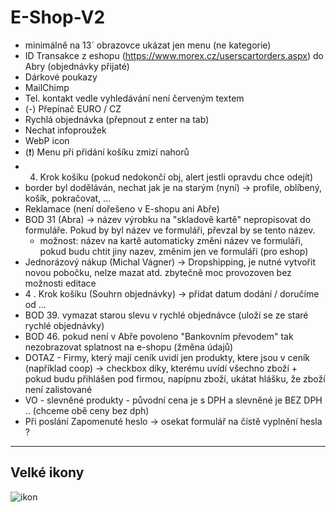 # E-Shop-V2

- minimálně na 13´ obrazovce ukázat jen menu (ne kategorie)
- ID Transakce z eshopu (https://www.morex.cz/userscartorders.aspx) do Abry (objednávky přijaté)
- Dárkové poukazy
- MailChimp
- Tel. kontakt vedle vyhledávání není červeným textem
- (-) Přepínač EURO / CZ
- Rychlá objednávka (přepnout z enter na tab)
- Nechat infoproužek
- WebP icon 
- (❗) Menu při přidání košíku zmizí nahorů
- 4. Krok košíku (pokud nedokončí obj, alert jestli opravdu chce odejít)
- border byl doděláván, nechat jak je na starým (nyní) -> profile, oblíbený, košík, pokračovat, ...
- Reklamace (není dořešeno v E-shopu ani Abře)
- BOD 31 (Abra) -> název výrobku na "skladově kartě" nepropisovat do formuláře. Pokud by byl název ve formuláři, převzal by se tento název.
  - možnost: název na kartě automaticky změni název ve formuláři, pokud budu chtit jiny nazev, změnim jen ve formuláři (pro eshop)
- Jednorázový nákup (Michal Vágner) -> Dropshipping, je nutné vytvořit novou pobočku, nelze mazat atd. zbytečně moc provozoven bez možnosti editace
- 4 . Krok košíku (Souhrn objednávky) -> přidat datum dodání / doručíme od ...
- BOD 39. vymazat starou slevu v rychlé objednávce (uloží se ze staré rychlé objednávky)
- BOD 46. pokud není v Abře povoleno "Bankovním převodem" tak nezobrazovat splatnost na e-shopu (žměna údajů)
- DOTAZ - Firmy, který mají ceník uvidí jen produkty, ktere jsou v ceník (například coop) -> checkbox díky, kterému uvídí všechno zboží + pokud budu přihlášen pod firmou, napípnu zboží, ukátat hlášku, že zboží není zalistované
- VO - slevněné produkty - původní cena je s DPH a slevněné je BEZ DPH .. (chceme obě ceny bez dph)
- Při poslání Zapomenuté heslo -> osekat formulář na čístě vyplnění hesla ?
<hr>


## Velké ikony

![ikon](https://user-images.githubusercontent.com/59166385/172812747-90259ae4-9636-491d-9c30-49eb2cda38d1.png)

